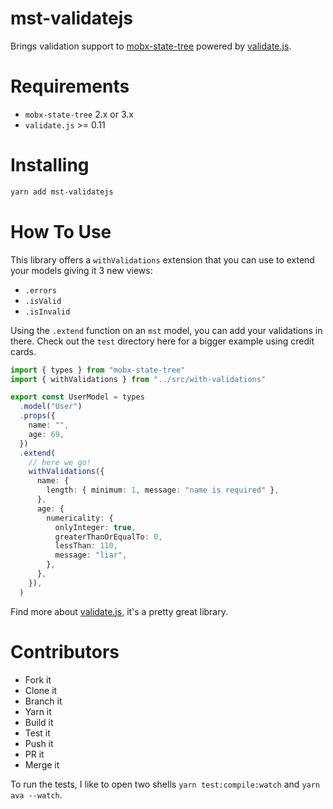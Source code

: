 # mst-validatejs

Brings validation support to [mobx-state-tree](https://github.com/mobxjs/mobx-state-tree) powered by [validate.js](https://validatejs.org/).

# Requirements

- `mobx-state-tree` 2.x or 3.x
- `validate.js` >= 0.11

# Installing

```sh
yarn add mst-validatejs
```

# How To Use

This library offers a `withValidations` extension that you can use to extend your models giving it 3 new views:

- `.errors`
- `.isValid`
- `.isInvalid`

Using the `.extend` function on an `mst` model, you can add your validations in there. Check out the `test` directory here for a bigger example using credit cards.

```ts
import { types } from "mobx-state-tree"
import { withValidations } from "../src/with-validations"

export const UserModel = types
  .model("User")
  .props({
    name: "",
    age: 69,
  })
  .extend(
    // here we go!
    withValidations({
      name: {
        length: { minimum: 1, message: "name is required" },
      },
      age: {
        numericality: {
          onlyInteger: true,
          greaterThanOrEqualTo: 0,
          lessThan: 110,
          message: "liar",
        },
      },
    }),
  )
```

Find more about [validate.js](https://validatejs.org/), it's a pretty great library.

# Contributors

- Fork it
- Clone it
- Branch it
- Yarn it
- Build it
- Test it
- Push it
- PR it
- Merge it

To run the tests, I like to open two shells `yarn test:compile:watch` and `yarn ava --watch`.
